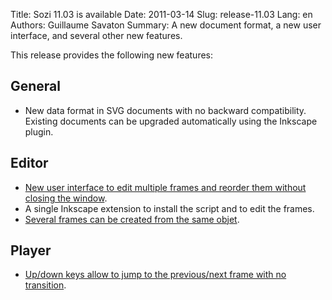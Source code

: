 Title: Sozi 11.03 is available
Date: 2011-03-14
Slug: release-11.03
Lang: en
Authors: Guillaume Savaton
Summary:
    A new document format, a new user interface, and several other new features.

This release provides the following new features:

General
-------

* New data format in SVG documents with no backward compatibility. Existing documents can be upgraded automatically using the Inkscape plugin.

Editor
------

* [New user interface to edit multiple frames and reorder them without closing the window](https://github.com/senshu/Sozi/issues/24).
* A single Inkscape extension to install the script and to edit the frames.
* [Several frames can be created from the same objet](https://github.com/senshu/Sozi/issues/17).

Player
------

* [Up/down keys allow to jump to the previous/next frame with no transition](https://github.com/senshu/Sozi/issues/23).

